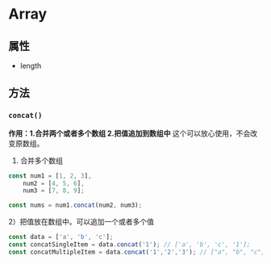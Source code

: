 # Array

## 属性
* length

## 方法
### `concat()`
**作用：1.合并两个或者多个数组 2.把值追加到数组中**
这个可以放心使用，不会改变原数组。

1) 合并多个数组
```javascript
const num1 = [1, 2, 3],
    num2 = [4, 5, 6],
    num3 = [7, 8, 9];

const nums = num1.concat(num2, num3);
```

2）把值放在数组中。可以追加一个或者多个值
```javascript
const data = ['a', 'b', 'c'];
const concatSingleItem = data.concat('1'); // ['a', 'b', 'c', '1'];
const concatMultipleItem = data.concat('1','2','3'); // ["a", "b", "c", "1", "2", "3"];
```